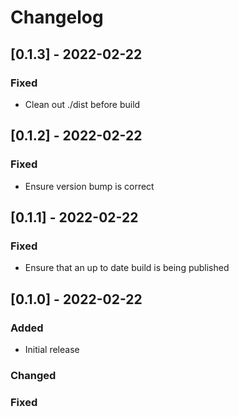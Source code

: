 # Changelog

## [0.1.3] - 2022-02-22

### Fixed

- Clean out ./dist before build

## [0.1.2] - 2022-02-22

### Fixed

- Ensure version bump is correct

## [0.1.1] - 2022-02-22

### Fixed

- Ensure that an up to date build is being published

## [0.1.0] - 2022-02-22

### Added

- Initial release

### Changed

### Fixed
